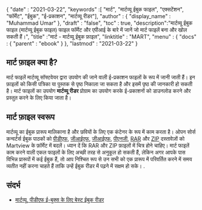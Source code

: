 {
  "date" : "2021-03-22",
  "keywords" :[ "मार्ट", "मार्टव्यू ईबुक फाइल", "एक्सटेंशन", "फॉर्मेट", "ईबुक", "ई-प्रकाशन", "मार्टव्यू रीडर"],
  "author" : {
    "display_name" : "Muhammad Umar"
},
  "draft" : "false",
  "toc" : true,
  "description":"मार्टव्यू ईबुक फाइल (मार्टव्यू ईबुक फाइल) फाइल फॉर्मेट और एपीआई के बारे में जानें जो मार्ट फाइलें बना और खोल सकती हैं।",
  "title" :"मार्ट - मार्टव्यू ईबुक फ़ाइल",
  "linktitle" : "MART",
  "menu" : {
    "docs" : {
      "parent" : "ebook"
}
},
  "lastmod" : "2021-03-22"
}

## मार्ट फ़ाइल क्या है? ##

मार्ट फाइलें मार्टव्यू सॉफ्टवेयर द्वारा उपयोग की जाने वाली ई-प्रकाशन फाइलों के रूप में जानी जाती हैं। इन फ़ाइलों को किसी पत्रिका या पुस्तक से पृष्ठ निकाला जा सकता है और इसमें पृष्ठ की जानकारी हो सकती है। मार्ट फाइलों का उपयोग **मार्टव्यू रीडर** प्रोग्राम का उपयोग करके ई-प्रकाशनों को डाउनलोड करने और प्रस्तुत करने के लिए किया जाता है।

## मार्ट फ़ाइल स्वरूप ##

मार्टव्यू का ईबुक प्रारूप मालिकाना है और छवियों के लिए एक कंटेनर के रूप में काम करता है। ओपन सोर्स कन्वर्टर्स ईबुक पाठकों को [पीडीएफ](/hi/पीडीएफ/), [जीआईएफ](/hi/इमेज/जीआईएफ/), [जीआईएफ](/hi/इमेज/जीआईएफ/), [पीएनजी](/hi/इमेज/पीएनजी/), [RAR](/hi/compression/rar/) और [ZIP](/hi/compression/zip/) दस्तावेज़ों को Martview के फ़ॉर्मेट में बदलें। ध्यान दें कि RAR और ZIP फ़ाइलों में चित्र होने चाहिए। मार्ट फाइलें काम करने वाली एकल फाइलों के लिए अच्छी तरह से अनुकूल हो सकती हैं, लेकिन अगर आपके पास विभिन्न प्रारूपों में कई ईबुक हैं, तो आप निश्चित रूप से उन सभी को एक प्रारूप में परिवर्तित करने में समय व्यतीत नहीं करना चाहते हैं ताकि उन्हें ईबुक रीडर में पढ़ने में सक्षम हो सके। .

## संदर्भ

* [मार्टव्यू, पीडीएफ ई-बुक्स के लिए बेस्ट ईबुक रीडर](https://www.ghacks.net/2011/04/15/martview-best-ebook-reader-for-pdf-e-books/)


